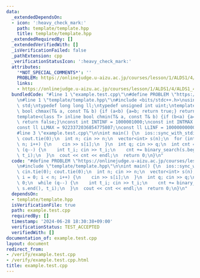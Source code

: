 ```yaml
---
data:
  _extendedDependsOn:
  - icon: ':heavy_check_mark:'
    path: template/template.hpp
    title: template/template.hpp
  _extendedRequiredBy: []
  _extendedVerifiedWith: []
  _isVerificationFailed: false
  _pathExtension: cpp
  _verificationStatusIcon: ':heavy_check_mark:'
  attributes:
    '*NOT_SPECIAL_COMMENTS*': ''
    PROBLEM: https://onlinejudge.u-aizu.ac.jp/courses/lesson/1/ALDS1/4/ALDS1_4_B
    links:
    - https://onlinejudge.u-aizu.ac.jp/courses/lesson/1/ALDS1/4/ALDS1_4_B
  bundledCode: "#line 1 \"example.test.cpp\"\n#define PROBLEM \"https://onlinejudge.u-aizu.ac.jp/courses/lesson/1/ALDS1/4/ALDS1_4_B\"\
    \n#line 1 \"template/template.hpp\"\n#include <bits/stdc++.h>\nusing namespace\
    \ std;\ntypedef long long ll;\ntypedef unsigned int uint;\ntemplate<class T> inline\
    \ bool chmax(T& a, const T& b) {if (a<b) {a=b; return true;} return false;}\n\
    template<class T> inline bool chmin(T& a, const T& b) {if (b<a) {a=b; return true;}\
    \ return false;}\nconst int INTINF = 1000001000;\nconst int INTMAX = 2147483647;\n\
    const ll LLMAX = 9223372036854775807;\nconst ll LLINF = 1000000000000000000;\n\
    #line 3 \"example.test.cpp\"\n\nint main() {\n  ios::sync_with_stdio(0); cin.tie(0);\
    \ cout.tie(0);\n  int n; cin >> n;\n  vector<int> s(n);\n  for (int i = 0; i <\
    \ n; i++) {\n    cin >> s[i];\n  }\n  int q; cin >> q;\n  int cnt = 0;\n  while\
    \ (q--) {\n    int t_i; cin >> t_i;\n    cnt += binary_search(s.begin(), s.end(),\
    \ t_i);\n  }\n  cout << cnt << endl;\n  return 0;\n}\n"
  code: "#define PROBLEM \"https://onlinejudge.u-aizu.ac.jp/courses/lesson/1/ALDS1/4/ALDS1_4_B\"\
    \n#include \"template/template.hpp\"\n\nint main() {\n  ios::sync_with_stdio(0);\
    \ cin.tie(0); cout.tie(0);\n  int n; cin >> n;\n  vector<int> s(n);\n  for (int\
    \ i = 0; i < n; i++) {\n    cin >> s[i];\n  }\n  int q; cin >> q;\n  int cnt =\
    \ 0;\n  while (q--) {\n    int t_i; cin >> t_i;\n    cnt += binary_search(s.begin(),\
    \ s.end(), t_i);\n  }\n  cout << cnt << endl;\n  return 0;\n}\n"
  dependsOn:
  - template/template.hpp
  isVerificationFile: true
  path: example.test.cpp
  requiredBy: []
  timestamp: '2024-06-28 18:30:38+09:00'
  verificationStatus: TEST_ACCEPTED
  verifiedWith: []
documentation_of: example.test.cpp
layout: document
redirect_from:
- /verify/example.test.cpp
- /verify/example.test.cpp.html
title: example.test.cpp
---
```

